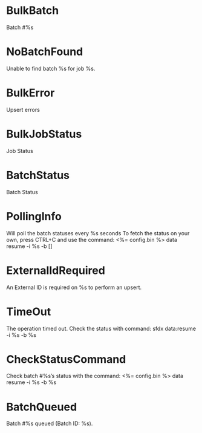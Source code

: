 # BulkBatch

Batch #%s

# NoBatchFound

Unable to find batch %s for job %s.

# BulkError

Upsert errors

# BulkJobStatus

Job Status

# BatchStatus

Batch Status

# PollingInfo

Will poll the batch statuses every %s seconds
To fetch the status on your own, press CTRL+C and use the command:
<%= config.bin %> data resume -i %s -b [<batchId>]

# ExternalIdRequired

An External ID is required on %s to perform an upsert.

# TimeOut

The operation timed out. Check the status with command:
sfdx data:resume -i %s -b %s

# CheckStatusCommand

Check batch #%s’s status with the command:
<%= config.bin %> data resume -i %s -b %s

# BatchQueued

Batch #%s queued (Batch ID: %s).
